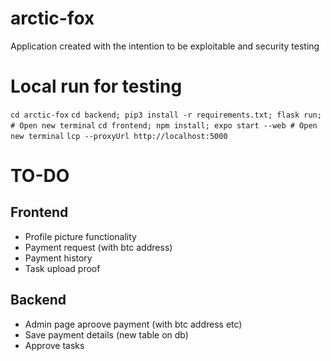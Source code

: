 # arctic-fox
Application created with the intention to be exploitable and security testing

# Local run for testing
`cd arctic-fox`
`cd backend; pip3 install -r requirements.txt; flask run; # Open new terminal`
`cd frontend; npm install; expo start --web # Open new terminal`
`lcp --proxyUrl http://localhost:5000`

# TO-DO
## Frontend
  - Profile picture functionality
  - Payment request (with btc address)
  - Payment history
  - Task upload proof
## Backend
  - Admin page aproove payment (with btc address etc)
  - Save payment details (new table on db)
  - Approve tasks